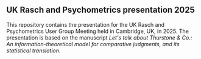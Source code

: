 ## UK Rasch and Psychometrics presentation 2025

This repository contains the presentation for the UK Rasch and Psychometrics User Group Meeting held in Cambridge, UK, in 2025. The presentation is based on the manuscript *Let's talk about Thurstone & Co.: An information-theoretical model for comparative judgments, and its statistical translation*.
